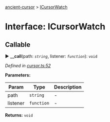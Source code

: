 [ancient-cursor](../README.md) > [ICursorWatch](../interfaces/icursorwatch.md)



# Interface: ICursorWatch

## Callable
► **__call**(path: *`string`*, listener: *`function`*): `void`



*Defined in [cursor.ts:52](https://github.com/AncientSouls/Cursor/blob/f9430c8/src/lib/cursor.ts#L52)*



**Parameters:**

| Param | Type | Description |
| ------ | ------ | ------ |
| path | `string`   |  - |
| listener | `function`   |  - |





**Returns:** `void`





